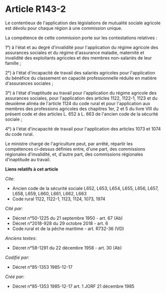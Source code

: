 # Article R143-2

Le contentieux de l'application des législations de mutualité sociale agricole est dévolu pour chaque région à une commission
unique. 

La compétence de cette commission porte sur les contestations relatives : 

1°) à l'état et au degré d'invalidité pour l'application du régime agricole des assurances sociales et du régime d'assurance
maladie, maternité et invalidité des exploitants agricoles et des membres non-salariés de leur famille ; 

2°) à l'état d'incapacité de travail des salariés agricoles pour l'application du bénéfice du classement en capacité
professionnelle réduite en matière d'assurances sociales ; 

3°) à l'état d'inaptitude au travail pour l'application du régime agricole des assurances sociales, pour l'application des
articles 1122, 1122-1, 1123 et du deuxième alinéa de l'article 1124 du code rural et pour l'application aux membres des
professions agricoles des chapitres 1er, 2 et 5 du livre VIII du présent code et des articles L. 652 à L. 663 de l'ancien
code de la sécurité sociale ; 

4°) à l'état d'incapacité de travail pour l'application des articles 1073 et 1074 du code rural. 

Le ministre chargé de l'agriculture peut, par arrêté, répartir les compétences ci-dessus définies entre, d'une part, des
commissions régionales d'invalidité, et, d'autre part, des commissions régionales d'inaptitude au travail.

**Liens relatifs à cet article**

_Cite_:

  - Ancien code de la sécurité sociale L652, L653, L654, L655, L656, L657, L658, L659, L660, L661, L662, L663
  - Code rural 1122, 1122-1, 1123, 1124, 1073, 1974

_Cité par_:

  - Décret n°50-1225 du 21 septembre 1950 - art. 67 (Ab)
  - Décret n°2018-928 du 29 octobre 2018 - art. 6
  - Code rural et de la pêche maritime - art. R732-36 (VD)

_Anciens textes_:

  - Décret n°58-1291 du 22 décembre 1958 - art. 30 (Ab)

_Codifié par_:

  - Décret n°85-1353 1985-12-17

_Créé par_:

  - Décret n°85-1353 1985-12-17 art. 1 JORF 21 décembre 1985
